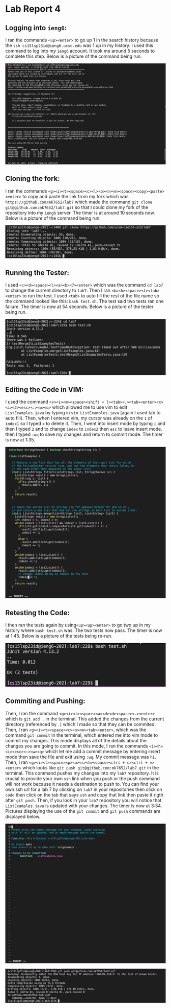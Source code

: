 # Lab Report 4

## Logging into `ieng6`:

I ran the commands `<up><enter>` to go up 1 in the search history because the `ssh cs15lsp23id@ieng6.ucsd.edu` was 1 up in my history. I used this command to log into my `ieng6` account. It took me around 5 seconds to complete this step. Below is a picture of the command being run.

![Image](CSE15L_LAB4_1.png)

## Cloning the fork:

I ran the commands `<g><i><t><space><c><l><o><n><e><space><copy><paste><enter>` to copy and paste the link from my fork which was `https://github.com/mk7652/lab7` which made the command `git clone git@github.com:mk7652/lab7.git` so that I could clone my fork of the repository into my `ieng6` server. The timer is at around 10 seconds now. Below is a picture of the command being run.

![Image](CSE15L_LAB4_2.1.png)

## Running the Tester:

I used `<c><d><space><l><a><b><7><enter>` which was the command `cd lab7` to change the current directory to `lab7`. Then I ran `<bash><space><t><tab><enter>` to run the test. I used `<tab>` to auto fill the rest of the file name so the command looked like this: `bash test.sh`. The test said two tests ran one faliure. The timer is now at 54 seconds. Below is a picture of the tester being run.

![Image](CSE15L_LAB4_3.1.png)

## Editing the Code in VIM:

I used the command `<v><i><m><space><shift + l><tab><.><tab><enter><x><i><2><esc><:><w><q>` which allowed me to use vim to edit `ListExamples.java` by typing in `vim ListExamples.java` (again I used tab to auto fill). Then, when I entered vim, my cursor was already on the `1` of `index1` so I typed `x` to delete it. Then, I went into insert mode by typing `i` and then I typed `2` and to change `index` to `index2` then `esc` to leave insert mode. then I typed `:wq` to save my changes and return to commit mode. The timer is now at 1:35.

![Image](CSE15L_LAB4_4.png)

## Retesting the Code:

I then ran the tests again by using`<up><up><enter>` to go two up in my history where `bash test.sh` was. The two tests now pass. The timer is now at 1:45. Below is a picture of the tests being re-run.

![Image](CSE_LAB4_5.png)

## Commiting and Pushing:

Then, I ran the command `<g><i><t><space><a><d><d><space><.><enter>` which is `git add .` in the terminal. This added the changes from the current directory (referenced by `.`) which I made so that they can be commited. Then, I ran `<g><i><t><space><c><o><m><tab><enter>`, which was the command `git commit` in the terminal, which entered me into vim mode to commit my changes. This mode displays all of the details about the changes you are going to commit. In this mode, I ran the commands `<i><h><i><esc><:><w><q>` which let me add a commit message by entering insert mode then save the file and exit using `:wq`. My commit message was `hi`. Then, I ran `<g><i><t><space><p><u><s><h><space><ctrl + c><ctrl + v><enter>` which looks like `git push git@github.com:mk7652/lab7.git` in the terminal. This command pushes my changes into my `lab7` repository. It is crucial to provide your own `ssh` link when you push or the push command will not work because it needs a destination to push to. You can find your own ssh url for a lab 7 by clicking on `lab7` in your repositories then click on `code` then click on the tab that says `ssh` and copy that link then paste it rigth after `git push`. Then, if you look in your `lab7` repository you will notice that `ListExamples.java` is updated with your changes. The timer is now at 3:34. Pictures displaying the use of the `git commit` and `git push` commands are displayed below. 

![Image](CSE15L_LAB4_6.1.png)

![Image](CSE15L_LAB4_6.png)
